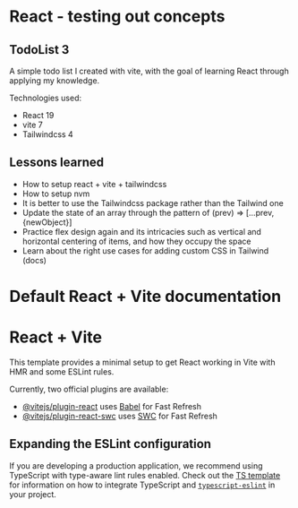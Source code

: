 
# React - testing out concepts

## TodoList 3

A simple todo list I created with vite, with the goal of learning React through applying my knowledge.

Technologies used:
- React 19
- vite 7
- Tailwindcss 4

## Lessons learned

- How to setup react + vite + tailwindcss
- How to setup nvm
- It is better to use the Tailwindcss package rather than the Tailwind one
- Update the state of an array through the pattern of (prev) => [...prev, {newObject}]
- Practice flex design again and its intricacies such as vertical and horizontal centering of items, and how they occupy the space
- Learn about the right use cases for adding custom CSS in Tailwind (docs) 

# Default React + Vite documentation

# React + Vite

This template provides a minimal setup to get React working in Vite with HMR and some ESLint rules.

Currently, two official plugins are available:

- [@vitejs/plugin-react](https://github.com/vitejs/vite-plugin-react/blob/main/packages/plugin-react) uses [Babel](https://babeljs.io/) for Fast Refresh
- [@vitejs/plugin-react-swc](https://github.com/vitejs/vite-plugin-react/blob/main/packages/plugin-react-swc) uses [SWC](https://swc.rs/) for Fast Refresh

## Expanding the ESLint configuration

If you are developing a production application, we recommend using TypeScript with type-aware lint rules enabled. Check out the [TS template](https://github.com/vitejs/vite/tree/main/packages/create-vite/template-react-ts) for information on how to integrate TypeScript and [`typescript-eslint`](https://typescript-eslint.io) in your project.
